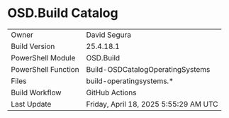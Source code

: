 ﻿# OSD.Build Catalog

| | |
|-|-|
| Owner | David Segura |
| Build Version | 25.4.18.1 |
| PowerShell Module | OSD.Build |
| PowerShell Function | Build-OSDCatalogOperatingSystems |
| Files | build-operatingsystems.* |
| Build Workflow | GitHub Actions |
| Last Update | Friday, April 18, 2025 5:55:29 AM UTC |
